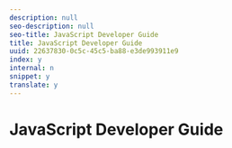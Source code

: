 ```yaml
---
description: null
seo-description: null
seo-title: JavaScript Developer Guide
title: JavaScript Developer Guide
uuid: 22637830-0c5c-45c5-ba88-e3de993911e9
index: y
internal: n
snippet: y
translate: y
---
```


# JavaScript Developer Guide


